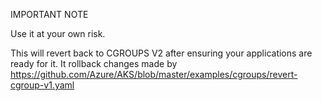 IMPORTANT NOTE

Use it at your own risk.

This will revert back to CGROUPS V2 after ensuring your applications are ready for it.
It rollback changes made by https://github.com/Azure/AKS/blob/master/examples/cgroups/revert-cgroup-v1.yaml 
